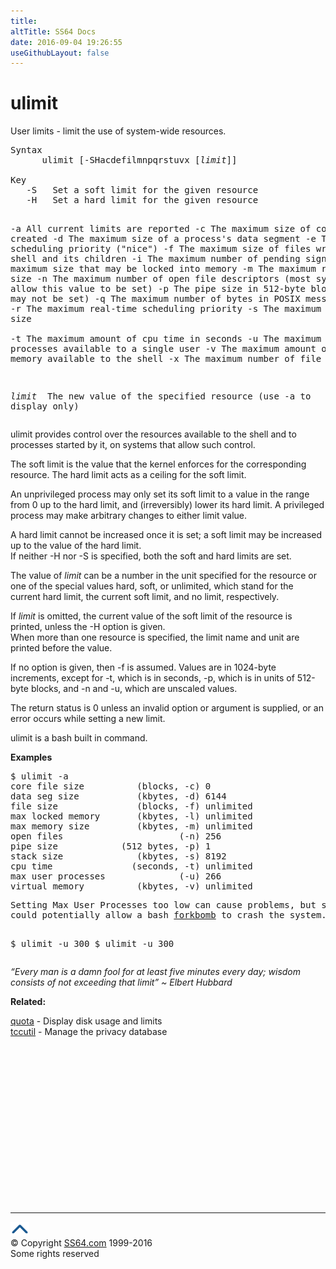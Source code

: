 ```yaml
---
title:
altTitle: SS64 Docs
date: 2016-09-04 19:26:55
useGithubLayout: false
---
```

<!-- #BeginLibraryItem "/Library/head_osx.lbi" --><!-- #EndLibraryItem --><h1>ulimit</h1> 
<p>User limits - limit the use of system-wide resources.</p>
<pre>Syntax
      ulimit [-SHacdefilmnpqrstuvx [<i>limit</i>]]<br>
Key
   -S   Set a soft limit for the given resource
   -H   Set a hard limit for the given resource

   -a   All current limits are reported
   -c   The maximum size of core files created
   -d   The maximum size of a process's data segment
   -e   The maximum scheduling priority ("nice")
   -f   The maximum size of files written by the shell and its children
   -i   The maximum number of pending signals
   -l   The maximum size that may be locked into memory
   -m   The maximum resident set size
   -n   The maximum number of open file descriptors (most systems do not allow this value to be set)
   -p   The pipe size in 512-byte blocks (this may not be set)
   -q   The maximum number of bytes in POSIX message queues
   -r   The maximum real-time scheduling priority
   -s   The maximum stack size  
   -t   The maximum amount of cpu time in seconds
   -u   The maximum number of processes available to a single user
   -v   The maximum amount of virtual memory available to the shell
   -x   The maximum number of file locks

 <i>limit </i> The new value of the specified resource (use -a to display only)</pre>
<p>ulimit provides control over the resources available to the shell and to processes started by it, on systems that allow such control. </p>
<p>The soft limit is the value that the kernel enforces for the corresponding resource. The hard limit acts as a ceiling for the soft limit.</p>
<p>An unprivileged process may only set its soft limit to a value in the range from 0 up to the hard limit, and (irreversibly) lower its hard limit. A privileged process may make arbitrary changes to either limit value.</p>
<p>A hard limit cannot be increased once it is set; a soft limit may be increased up to the value of the hard limit.<br>
If neither -H nor -S is specified, both the soft and hard limits are set. </p>
<p>The value of <i>limit</i> can be a number in the unit specified for the resource or one of the special values <span class="code">hard</span>, <span class="code">soft</span>, or <span class="code">unlimited</span>, which stand for the current hard limit, the current soft limit, and no limit, respectively. </p>
<p>If <i>limit</i> is omitted, the current value of the soft limit of the resource is printed, unless the -H option is given.<br>
When more than one resource is specified, the limit name and unit are printed before the value.</p>
<p>If no option is given, then -f is assumed. Values are in 1024-byte increments, except for -t, which is in seconds, -p, which is in units of 512-byte blocks, and -n and -u, which are unscaled values. </p>
<p>The return status is 0 unless an invalid option or argument is supplied, or an error occurs while setting a new limit.</p>
<p>ulimit is a bash built in command.</p>
<p><b>Examples</b></p>
<pre>$ ulimit -a
core file size          (blocks, -c) 0
data seg size           (kbytes, -d) 6144
file size               (blocks, -f) unlimited
max locked memory       (kbytes, -l) unlimited
max memory size         (kbytes, -m) unlimited
open files                      (-n) 256
pipe size            (512 bytes, -p) 1
stack size              (kbytes, -s) 8192
cpu time               (seconds, -t) unlimited
max user processes              (-u) 266
virtual memory          (kbytes, -v) unlimited</pre>
<pre>Setting Max User Processes too low can cause problems, but setting it too high
could potentially allow a bash <a href="http://en.wikipedia.org/wiki/Fork_bomb">forkbomb</a> to crash the system.

$ ulimit -u 300
$ ulimit -u
300</pre>
<p class="quote"><i>“Every man is a damn fool for at least five minutes every day; wisdom consists of not exceeding that limit” ~ Elbert Hubbard</i></p>
<p><b>Related:</b></p>
<p><a href="quota.html">quota</a> - Display disk usage and limits<br>
<a href="tccutil.html">tccutil</a> - Manage the privacy database</p>
<!-- #BeginLibraryItem "/Library/foot_osx.lbi" --><p>
<!-- OSX300 -->
<ins class="adsbygoogle" style="display:inline-block;width:300px;height:250px" data-ad-client="ca-pub-6140977852749469" data-ad-slot="1823340303"></ins>
<script>
(adsbygoogle = window.adsbygoogle || []).push({});
</script></p>
<hr>
<div id="bl" class="footer"><a href="ulimit.html#"><img src="../images/top.png" width="30" height="22" alt="Back to the Top"></a></div>
<div id="br" class="footer, tagline">© Copyright <a href="http://ss64.com/">SS64.com</a> 1999-2016<br>
Some rights reserved</div><!-- #EndLibraryItem -->

